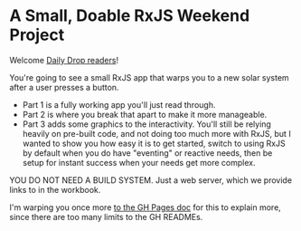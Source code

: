 # A Small, Doable RxJS Weekend Project

Welcome [Daily Drop readers](https://dailyfinds.hrbrmstr.dev/p/drop-241-2023-04-14-weekend-project)!

You're going to see a small RxJS app that warps you to a new solar system after a user presses a button.

- Part 1 is a fully working app you'll just read through.
- Part 2 is where you break that apart to make it more manageable.
- Part 3 adds some graphics to the interactivity. You'll still be relying heavily on pre-built code, and not doing too much more with RxJS, but I wanted to show you how easy it is to get started, switch to using RxJS by default when you do have "eventing" or reactive needs, then be setup for instant success when your needs get more complex.

YOU DO NOT NEED A BUILD SYSTEM. Just a web server, which we provide links to in the workbook.

I'm warping you once more [to the GH Pages doc](https://rud.is/rxjs-wpe/docs/) for this to explain more, since there are too many limits to the GH READMEs.
